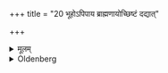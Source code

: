 +++
title = "20 भूहोऽपिपाय ब्राह्मणायोच्छिष्टं दद्यात्"

+++

<details><summary>मूलम्</summary>

भूहोऽपिपाय ब्राह्मणायोच्छिष्टं दद्यात् २०
</details>

<details><summary>Oldenberg</summary>

20. 'Make it (ready),' if it is a sacrifice.
</details>
